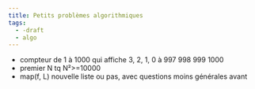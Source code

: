 ```yaml
---
title: Petits problèmes algorithmiques
tags:
  - -draft
  - algo
---
```


- compteur de 1 à 1000 qui affiche 3, 2, 1, 0 à 997 998 999 1000
- premier N tq N²>=10000
- map(f, L) nouvelle liste ou pas, avec questions moins générales avant